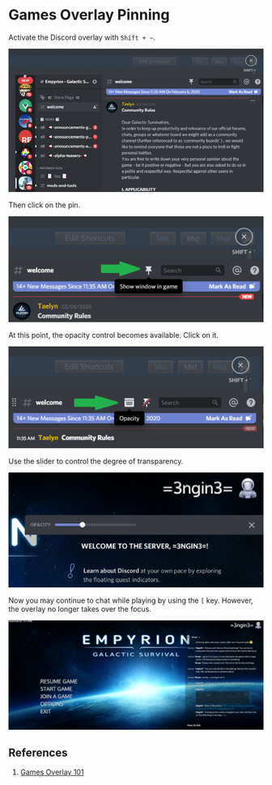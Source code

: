 # Games Overlay Pinning

Activate the Discord overlay with `Shift + ~`.

![Basic Overlay](../images/basic-overlay.png)

Then click on the pin.

![Pin](../images/click-pin.png)

At this point, the opacity control becomes available. Click on it.

![Opacity](../images/opacity-control.png)

Use the slider to control the degree of transparency.

![Slider](../images/opacity-slider.png)

Now you may continue to chat while playing by using the `[` key. However, the overlay no longer takes over the focus.

![Pinned Chat](../images/transparent-chat.png)

## References

1. [Games Overlay 101](https://support.discord.com/hc/en-us/articles/217659737-Games-Overlay-101)
